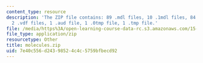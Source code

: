 ```yaml
---
content_type: resource
description: 'The ZIP file contains: 89 .mdl files, 10 .1mdl files, 84 .2mdl files,
  2 .vdf files, 1 .aud file, 1 .0tmp file, 1 .tmp file.'
file: /media/https%3A/open-learning-course-data-rc.s3.amazonaws.com/15-875-applications-of-system-dynamics-spring-2004/7e40c556d24398524c4c5759bfbecd92_molecules.zip
file_type: application/zip
resourcetype: Other
title: molecules.zip
uid: 7e40c556-d243-9852-4c4c-5759bfbecd92
---
```

